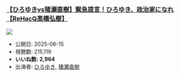 ### [【ひろゆきvs猪瀬直樹】緊急提言！ひろゆき、政治家になれ【ReHacQ高橋弘樹】](https://www.youtube.com/watch?v=lkiKj7DN8fA)
[![](https://img.youtube.com/vi/lkiKj7DN8fA/sddefault.jpg)](https://www.youtube.com/watch?v=lkiKj7DN8fA)
-   公開日: 2025-06-15
-   視聴数: 215,119
-   **いいね数: 2,964**
-   出演者: [ひろゆき](/rehacq_fan/people/ひろゆき "wikilink"), [猪瀬直樹](/rehacq_fan/people/猪瀬直樹 "wikilink")
